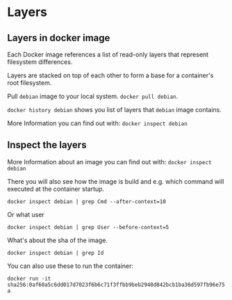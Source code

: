 # Layers

## Layers in docker image

Each Docker image references a list of read-only layers that represent 
filesystem differences. 

Layers are stacked on top of each other to form a base for a container's root 
filesystem. 

Pull `debian` image to your local system.
`docker pull debian`.

`docker history debian` shows you list of layers that `debian` image 
contains.

More Information you can find out with:
`docker inspect debian`

## Inspect the layers

More Information about an image you can find out with:
`docker inspect debian`

There you will also see how the image is build and e.g. which command will executed at the container startup.

`docker inspect debian | grep Cmd --after-context=10`

Or what user

`docker inspect debian | grep User --before-context=5`

What's about the sha of the image. 

`docker inspect debian | grep Id`


You can also use these to run the container:

`docker run -it sha256:0af60a5c6dd017d7023f6b6c71f3ffbb9beb2948d842bcb1ba36d597fb96e75a`
